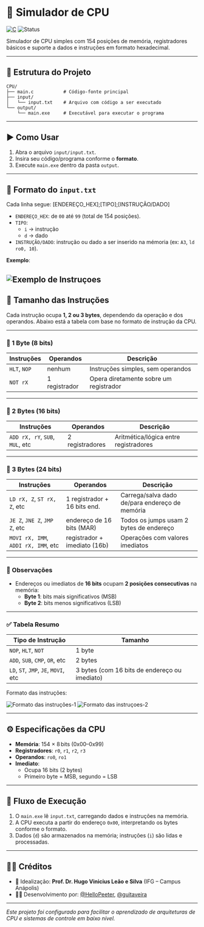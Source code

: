 # 🧠 Simulador de CPU

[![C](https://img.shields.io/badge/Linguagem-C-00599C?logo=c)](https://en.wikipedia.org/wiki/C_(programming_language))  
![Status](https://img.shields.io/badge/Status-%20Concluido-green)  

Simulador de CPU simples com 154 posições de memória, registradores básicos e suporte a dados e instruções em formato hexadecimal.

---

## 📁 Estrutura do Projeto
```text
CPU/
├── main.c           # Código-fonte principal
├── input/
│   └── input.txt    # Arquivo com código a ser executado
└── output/
    └── main.exe     # Executável para executar o programa
```
---

## ▶️ Como Usar

1. Abra o arquivo `input/input.txt`.
2. Insira seu código/programa conforme o **formato**.
3. Execute `main.exe` dentro da pasta `output`.

---

## 📝 Formato do `input.txt`

Cada linha segue:
[ENDEREÇO_HEX];[TIPO];[INSTRUÇÃO/DADO]
- `ENDEREÇO_HEX`: de `00` até `99` (total de 154 posições).
- `TIPO`:  
  - `i` → instrução  
  - `d` → dado  
- `INSTRUÇÃO/DADO`: instrução ou dado a ser inserido na mémoria  (ex: `A3`, `ld ro0, 10`).

**Exemplo**:

![Exemplo de Instruçoes](https://github.com/user-attachments/assets/5c63adcf-e6cb-4302-9ec7-a61da90f9d81)
---

## 📏 Tamanho das Instruções

Cada instrução ocupa **1, 2 ou 3 bytes**, dependendo da operação e dos operandos. Abaixo está a tabela com base no formato de instrução da CPU.

---

### 🔹 1 Byte (8 bits)

| Instruções         | Operandos       | Descrição                         |
|--------------------|------------------|-----------------------------------|
| `HLT`, `NOP`       | nenhum           | Instruções simples, sem operandos |
| `NOT rX`           | 1 registrador    | Opera diretamente sobre um registrador |

---

### 🔹 2 Bytes (16 bits)

| Instruções                       | Operandos         | Descrição                                    |
|----------------------------------|--------------------|----------------------------------------------|
| `ADD rX, rY`, `SUB`, `MUL`, etc | 2 registradores    | Aritmética/lógica entre registradores        |

---

### 🔹 3 Bytes (24 bits)

| Instruções                         | Operandos                    | Descrição                                                |
|-----------------------------------|-------------------------------|------------------------------------------------------------|
| `LD rX, Z`, `ST rX, Z`, etc       | 1 registrador + 16 bits end. | Carrega/salva dado de/para endereço de memória            |
| `JE Z`, `JNE Z`, `JMP Z`, etc     | endereço de 16 bits (MAR)    | Todos os jumps usam 2 bytes de endereço                   |
| `MOVI rX, IMM`, `ADDI rX, IMM`, etc| registrador + imediato (16b) | Operações com valores imediatos                           |

---

### 🧠 Observações

- Endereços ou imediatos de **16 bits** ocupam **2 posições consecutivas** na memória:
  - **Byte 1**: bits mais significativos (MSB)
  - **Byte 2**: bits menos significativos (LSB)

---

### ✅ Tabela Resumo

| Tipo de Instrução                   | Tamanho |
|------------------------------------|---------|
| `NOP`, `HLT`, `NOT`                | 1 byte  |
| `ADD`, `SUB`, `CMP`, `OR`, etc     | 2 bytes |
| `LD`, `ST`, `JMP`, `JE`, `MOVI`, etc | 3 bytes (com 16 bits de endereço ou imediato) |



Formato das instruções:

![Formato das instruções-1](https://github.com/user-attachments/assets/06311c77-7ac5-4fba-b5cd-54c56332d8fe)
![Formato das instruçoes-2](https://github.com/user-attachments/assets/e61a460e-bc60-4f1c-abff-77b0e2a702d7)


---

## ⚙️ Especificações da CPU

- **Memória**: 154 × 8 bits (0x00–0x99)
- **Registradores**: `r0`, `r1`, `r2`, `r3`
- **Operandos**: `ro0`, `ro1`
- **Imediato**:
  - Ocupa 16 bits (2 bytes)
  - Primeiro byte = MSB, segundo = LSB

---

## 🔄 Fluxo de Execução

1. O `main.exe` lê `input.txt`, carregando dados e instruções na memória.
2. A CPU executa a partir do endereço `0x00`, interpretando os bytes conforme o formato.
3. Dados (`d`) são armazenados na memória; instruções (`i`) são lidas e processadas.

---

## 🧑‍🏫 Créditos

- 🔹 Idealização: **Prof. Dr. Hugo Vinicius Leão e Silva** (IFG – Campus Anápolis)  
- 👨‍💻 Desenvolvimento por: [@HelloPeeter](https://github.com/HelloPeeter), [@guitaveira](https://github.com/guitaveira)

---

*Este projeto foi configurado para facilitar o aprendizado de arquiteturas de CPU e sistemas de controle em baixo nível.*  
